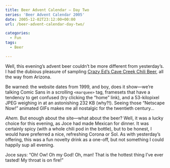 ```yaml
---
title: Beer Advent Calendar – Day Two
series: 'Beer Advent Calendar 2005'
date: 2005-12-02T23:12:00+00:00
url: /beer-advent-calendar-day-two/

categories:
  - Fun
tags:
  - Beer

---
```

Well, this evening’s advent beer couldn’t be more different from yesterday’s. I had the dubious pleasure of sampling [Crazy Ed’s Cave Creek Chili Beer](http://www.chilibeer.com/), all the way from Arizona.

Be warned: the website dates from 1999, and boy, does it show—we’re talking Comic Sans in a scrolling `<marquee>` tag, framesets that have a tendency to get confused (try clicking the “home” link), and a 53-kilopixel JPEG weighing in at an astonishing 232 KB (why?!). Seeing those “Netscape Now!” animated GIFs makes me all nostalgic for the twentieth century…

_Ahem._ But enough about the site—what about the beer? Well, it was a lucky choice for this evening, as Joce had made Mexican for dinner. It was certainly spicy (with a whole chili pod in the bottle), but to be honest, I would have preferred a nice, refreshing Corona or Sol. As with yesterday’s offering, this was a fun novelty drink as a one-off, but not something I could happily sup all evening.

Joce says: “Oh! Ow! Oh my God! Oh, man! That is the hottest thing I’ve ever tasted! My throat is on fire!”
